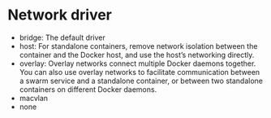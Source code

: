 # Network driver
* bridge: The default driver
* host: For standalone containers, remove network isolation between the container and the Docker host, and use the host’s networking directly.
* overlay: Overlay networks connect multiple Docker daemons together. You can also use overlay networks to facilitate communication between a swarm service and a standalone container, or between two standalone containers on different Docker daemons.
* macvlan
* none